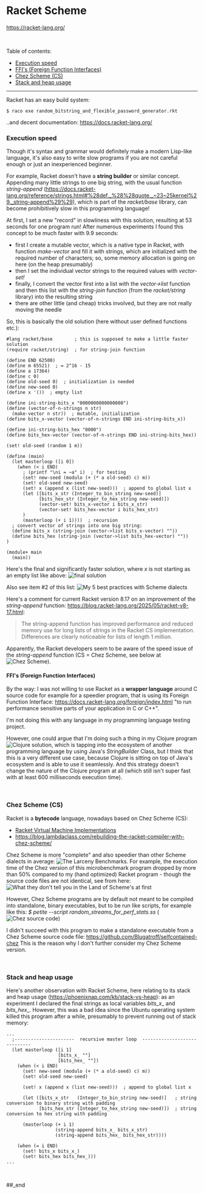 # Racket Scheme

https://racket-lang.org/

<br/>

Table of contents:

- [Execution speed](#execution-speed)
- [FFI's (Foreign Function Interfaces)](#ffis-foreign-function-interfaces)
- [Chez Scheme (CS)](#chez-scheme-cs)
- [Stack and heap usage](#stack-and-heap-usage)

---

Racket has an easy build system: 
```
$ raco exe random_bitstring_and_flexible_password_generator.rkt
```
..and decent documentation: https://docs.racket-lang.org/

### Execution speed

Though it's syntax and grammar would definitely make a modern Lisp-like language, it's also easy to write slow programs if you are not careful enough or just an inexperienced beginner.

For example, Racket doesn't have a **string builder** or similar concept. Appending many little strings to one big string, with the usual function _string-append_ (https://docs.racket-lang.org/reference/strings.html#%28def._%28%28quote._~23~25kernel%29._string-append%29%29), which is part of the _racket/base_ library, can become prohibitively slow in this programming language!

At first, I set a new "record" in slowliness with this solution, resulting at 53 seconds for one program run! After numerous experiments I found this concept to be much faster with 9.9 seconds:

- first I create a mutable vector, which is a native type in Racket, with function _make-vector_ and fill it with strings, which are initialized with the required number of characters; so, some memory allocation is going on here (on the heap presumably)
- then I set the individual vector strings to the required values with _vector-set!_
- finally, I convert the vector first into a list with the _vector->list_ function and then this list with the _string-join_ function (from the _racket/string_ library) into the resulting string
- there are other little (and cheap) tricks involved, but they are not really moving the needle

So, this is basically the old solution (here without user defined functions etc.):

```
#lang racket/base        ; this is supposed to make a little faster solution
(require racket/string)  ; for string-join function

(define END 62500)
(define m 65521)  ; = 2^16 - 15
(define a 17364)
(define c 0)
(define old-seed 0)  ; initialization is needed
(define new-seed 0)
(define x '())  ; empty list

(define ini-string-bits_x "0000000000000000")
(define (vector-of-n-strings n str)
  (make-vector n str))  ; mutable, initialization
(define bits_x-vector (vector-of-n-strings END ini-string-bits_x))

(define ini-string-bits_hex "0000")
(define bits_hex-vector (vector-of-n-strings END ini-string-bits_hex))

(set! old-seed (random 1 m))

(define (main)
  (let masterloop ([i 0])
    (when (< i END)
      ; (printf "\ni = ~a" i)  ; for testing
      (set! new-seed (modulo (+ (* a old-seed) c) m))
      (set! old-seed new-seed)
      (set! x (append x (list new-seed)))  ; append to global list x
      (let ([bits_x_str (Integer_to_bin_string new-seed)]
            [bits_hex_str (Integer_to_hex_string new-seed)])
            (vector-set! bits_x-vector i bits_x_str)
            (vector-set! bits_hex-vector i bits_hex_str)
      )
      (masterloop (+ i 1))))  ; recursion
  ; convert vector of strings into one big string:
  (define bits_x (string-join (vector->list bits_x-vector) ""))
  (define bits_hex (string-join (vector->list bits_hex-vector) ""))
)

(module+ main
  (main))
```

Here's the final and significantly faster solution, where _x_ is not starting as an empty list like above: ![final solution](https://github.com/practicalcomputerscience/MicrobenchmarkGPHLlanguages/blob/main/03%20-%20source%20code/02%20-%20functional%20languages/Scheme/Racket/random_streams_for_perf_stats.rkt)

Also see item #2 of this list: ![My 5 best practices with Scheme dialects](https://github.com/practicalcomputerscience/MicrobenchmarkGPHLlanguages/tree/main/03%20-%20source%20code/02%20-%20functional%20languages/Scheme#my-5-best-practices-with-scheme-dialects)

Here's a comment for current Racket version 8.17 on an improvement of the _string-append_ function: https://blog.racket-lang.org/2025/05/racket-v8-17.html:

> The string-append function has improved performance and reduced memory use for long lists of strings in the Racket CS implementation. Differences are clearly noticeable for lists of length 1 million.

Apparently, the Racket developers seem to be aware of the speed issue of the _string-append_ function (CS = Chez Scheme, see below at ![Chez Scheme](https://github.com/practicalcomputerscience/MicrobenchmarkGPHLlanguages/tree/main/03%20-%20source%20code/02%20-%20functional%20languages/Scheme/Racket#chez-scheme-cs)).

#### FFI's (Foreign Function Interfaces)

By the way: I was not willing to use Racket as a **wrapper language** around C source code for example for a speedier program, that is using its Foreign Function Interface: https://docs.racket-lang.org/foreign/index.html "to run performance sensitive parts of your application in C or C++".

I'm not doing this with any language in my programming language testing project.

However, one could argue that I'm doing such a thing in my Clojure program ![Clojure solution](https://github.com/practicalcomputerscience/MicrobenchmarkGPHLlanguages/blob/main/03%20-%20source%20code/02%20-%20functional%20languages/Clojure/random_streams_for_perf_stats_core.clj), which is tapping into the ecosystem of another programming language by using Java's _StringBuilder_ Class, but I think that this is a very different use case, because Clojure is sitting on top of Java's ecosystem and is able to use it seamlessly. And this strategy doesn't change the nature of the Clojure program at all (which still isn't super fast with at least 600 milliseconds execution time).

<br/>

### Chez Scheme (CS)

Racket is a **bytecode** language, nowadays based on Chez Scheme (CS):

- [Racket Virtual Machine Implementations](https://docs.racket-lang.org/guide/performance.html#(part._virtual-machines))
- https://blog.lambdaclass.com/rebuilding-the-racket-compiler-with-chez-scheme/

Chez Scheme is more "complete" and also speedier than other Scheme dialects in average: ![The Larceny Benchmarks](https://github.com/practicalcomputerscience/MicrobenchmarkGPHLlanguages/tree/main/03%20-%20source%20code/02%20-%20functional%20languages/Scheme#the-larceny-benchmarks). For example, the execution time of the Chez version of this microbenchmark program dropped by more than 50% compared to my (hand optimized) Racket program - though the source code files are not identical, see from here: ![What they don't tell you in the Land of Scheme's at first](https://github.com/practicalcomputerscience/MicrobenchmarkGPHLlanguages/tree/main/03%20-%20source%20code/02%20-%20functional%20languages/Scheme#what-they-dont-tell-you-in-the-land-of-schemes-at-first)

However, Chez Scheme programs are by default not meant to be compiled into standalone, binary executables, but to be run like scripts, for example like this: _$ petite --script random_streams_for_perf_stats.ss_ (![Chez source code](https://github.com/practicalcomputerscience/MicrobenchmarkGPHLlanguages/blob/main/03%20-%20source%20code/02%20-%20functional%20languages/Scheme/Chez/random_streams_for_perf_stats.ss))

I didn't succeed with this program to make a standalone executable from a Chez Scheme source code file: https://github.com/Blugatroff/selfcontained-chez This is the reason why I don't further consider my Chez Scheme version.

<br/>

### Stack and heap usage

Here's another observation with Racket Scheme, here relating to its stack and heap usage (https://phoenixnap.com/kb/stack-vs-heap): as an experiment I declared the final strings as local variables _bits_x__ and _bits_hex__. However, this was a bad idea since the Ubuntu operating system killed this program after a while, presumably to prevent running out of stack memory:

```
...
  ;----------------------  recursive master loop  -----------------------------
  (let masterloop ([i 1]
                   [bits_x_ ""]
                   [bits_hex_ ""])
    (when (< i END)        
      (set! new-seed (modulo (+ (* a old-seed) c) m))
      (set! old-seed new-seed)
      
      (set! x (append x (list new-seed)))  ; append to global list x
      
      (let ([bits_x_str   (Integer_to_bin_string new-seed)]   ; string conversion to binary string with padding
            [bits_hex_str (Integer_to_hex_string new-seed)])  ; string conversion to hex string with padding
            
      (masterloop (+ i 1)
                  (string-append bits_x_ bits_x_str)
                  (string-append bits_hex_ bits_hex_str))))

    (when (= i END)
      (set! bits_x bits_x_)
      (set! bits_hex bits_hex_)))
...
```

<br/>

##_end
